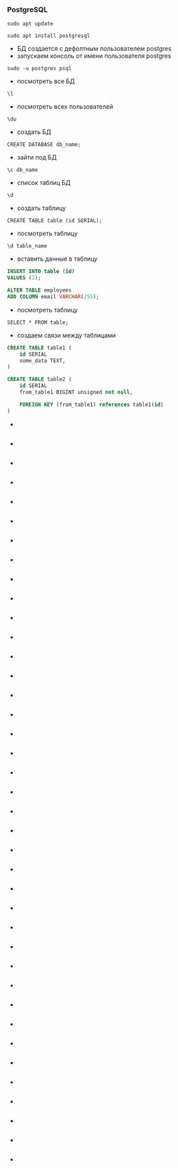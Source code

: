 ### PostgreSQL

```
sudo apt update
```
```
sudo apt install postgresql
```
* БД создается с дефолтным пользователем postgres
* запускаем консоль от имени пользователя postgres
```
sudo -u postgres psql
```
* посмотреть все БД
```
\l
```
* посмотреть всех пользователей
```
\du
```
* создать БД
```
CREATE DATABASE db_name;
```
* зайти под БД
```
\c db_name
```
* список таблиц БД
```
\d
```
* создать таблицу
```
CREATE TABLE table (id SERIAL);
```
* посмотреть таблицу
```
\d table_name
```
* вставить данные в таблицу
```sql
INSERT INTO table (id)
VALUES (1);
```
```sql
ALTER TABLE employees
ADD COLUMN email VARCHAR(255);
```
* посмотреть таблицу
```
SELECT * FROM table;
```
* создаем связи между таблицами
```sql
CREATE TABLE table1 (
	id SERIAL
	some_data TEXT,
)

CREATE TABLE table2 (
	id SERIAL
	from_table1 BIGINT unsigned not null,

	FOREIGN KEY (from_table1) references table1(id)
)
```
* 
```

```
* 
```

```
* 
```

```
* 
```

```
* 
```

```
* 
```

```
* 
```

```
* 
```

```
* 
```

```
* 
```

```
* 
```

```
* 
```

```
* 
```

```
* 
```

```
* 
```

```
* 
```

```
* 
```

```
* 
```

```
* 
```

```
* 
```

```
* 
```

```
* 
```

```
* 
```

```
* 
```

```
* 
```

```
* 
```

```
* 
```

```
* 
```

```
* 
```

```
* 
```

```
* 
```

```
* 
```

```
* 
```

```
* 
```

```
* 
```

```
* 
```

```
* 
```

```
* 
```

```
* 
```

```
